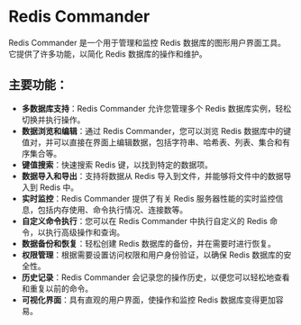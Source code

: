 # Redis Commander

Redis Commander 是一个用于管理和监控 Redis 数据库的图形用户界面工具。它提供了许多功能，以简化 Redis 数据库的操作和维护。

## 主要功能：

- **多数据库支持**：Redis Commander 允许您管理多个 Redis 数据库实例，轻松切换并执行操作。
- **数据浏览和编辑**：通过 Redis Commander，您可以浏览 Redis 数据库中的键值对，并可以直接在界面上编辑数据，包括字符串、哈希表、列表、集合和有序集合等。
- **键值搜索**：快速搜索 Redis 键，以找到特定的数据项。
- **数据导入和导出**：支持将数据从 Redis 导入到文件，并能够将文件中的数据导入到 Redis 中。
- **实时监控**：Redis Commander 提供了有关 Redis 服务器性能的实时监控信息，包括内存使用、命令执行情况、连接数等。
- **自定义命令执行**：您可以在 Redis Commander 中执行自定义的 Redis 命令，以执行高级操作和查询。
- **数据备份和恢复**：轻松创建 Redis 数据库的备份，并在需要时进行恢复。
- **权限管理**：根据需要设置访问权限和用户身份验证，以确保 Redis 数据库的安全性。
- **历史记录**：Redis Commander 会记录您的操作历史，以便您可以轻松地查看和重复以前的命令。
- **可视化界面**：具有直观的用户界面，使操作和监控 Redis 数据库变得更加容易。
